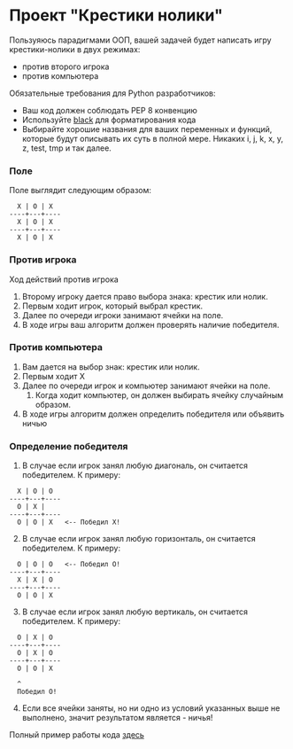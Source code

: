 # Проект "Крестики нолики"

Пользуяюсь парадигмами ООП, вашей задачей будет написать игру крестики-нолики в двух режимах:
- против второго игрока
- против компьютера

Обязательные требования для Python разработчиков:
- Ваш код должен соблюдать PEP 8 конвенцию
- Используйте [black](https://pypi.org/project/black/) для форматирования кода
- Выбирайте хорошие названия для ваших переменных и функций, которые будут описывать их суть в полной мере. Никаких i, j, k, x, y, z, test, tmp и так далее.

### Поле

Поле выглядит следующим образом:

```
  X | O | X
----+---+----
  X | O | X
----+---+----
  X | O | X
```

### Против игрока

Ход действий против игрока 

1. Второму игроку дается право выбора знака: крестик или нолик.
2. Первым ходит игрок, который выбрал крестик.
3. Далее по очереди игроки занимают ячейки на поле.
4. В ходе игры ваш алгоритм должен проверять наличие победителя.

### Против компьютера

1. Вам дается на выбор знак: крестик или нолик.
2. Первым ходит Х
3. Далее по очереди игрок и компьютер занимают ячейки на поле.
   1. Когда ходит компьютер, он должен выбирать ячейку случайным образом.
4. В ходе игры алгоритм должен определить победителя или объявить ничью

### Определение победителя

1. В случае если игрок занял любую диагональ, он считается победителем. К примеру:

```
  X | O | O
----+---+----
  O | X | 
----+---+----
  O | O | X   <-- Победил X!
```

2. В случае если игрок занял любую горизонталь, он считается победителем. К примеру:

```
  O | O | O   <-- Победил O!
----+---+----
  X | X | O
----+---+----
  O | O | X
```

3. В случае если игрок занял любую вертикаль, он считается победителем. К примеру:

```
  O | X | O   
----+---+----
  O | X | O
----+---+----
  O | O | X
  
  ^
  Победил O!
```

4. Если все ячейки заняты, но ни одно из условий указанных выше не выполнено, значит результатом является - ничья!

Полный пример работы кода [здесь](example.md)
